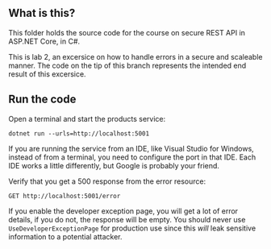 What is this?
-------------

This folder holds the source code for the course on secure REST
API in ASP.NET Core, in C#.

This is lab 2, an excersice on how to handle errors in a
secure and scaleable manner.  The code on the tip of this branch
represents the intended end result of this excersice.

## Run the code

Open a terminal and start the products service:

```shell
dotnet run --urls=http://localhost:5001
```

If you are running the service from an IDE, like Visual Studio for
Windows, instead of from a terminal, you need to configure the port in
that IDE.  Each IDE works a little differently, but Google is probably
your friend.

Verify that you get a 500 response from the error resource:

```
GET http://localhost:5001/error
```

If you enable the developer exception page, you will get a lot of
error details, if you do not, the response will be empty.  You should
never use `UseDeveloperExceptionPage` for production use since this
_will_ leak sensitive information to a potential attacker.